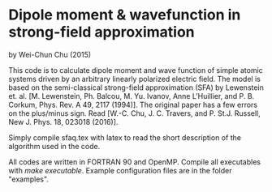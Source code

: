 # Dipole moment & wavefunction in strong-field approximation

by Wei-Chun Chu (2015)

This code is to calculate dipole moment and wave function of simple atomic systems driven by an arbitrary linearly polarized electric field. The model is based on the semi-classical strong-field approximation (SFA) by Lewenstein et. al. [M. Lewenstein, Ph. Balcou, M. Yu. Ivanov, Anne L'Huillier, and P. B. Corkum, Phys. Rev. A 49, 2117 (1994)]. The original paper has a few errors on the plus/minus sign. Read [W.-C. Chu, J. C. Travers, and P. St.J. Russell, New J. Phys. 18, 023018 (2016)].

Simply compile sfaq.tex with latex to read the short description of the algorithm used in the code.

All codes are written in FORTRAN 90 and OpenMP. Compile all executables with _make executable_. Example configuration files are in the folder "examples".
